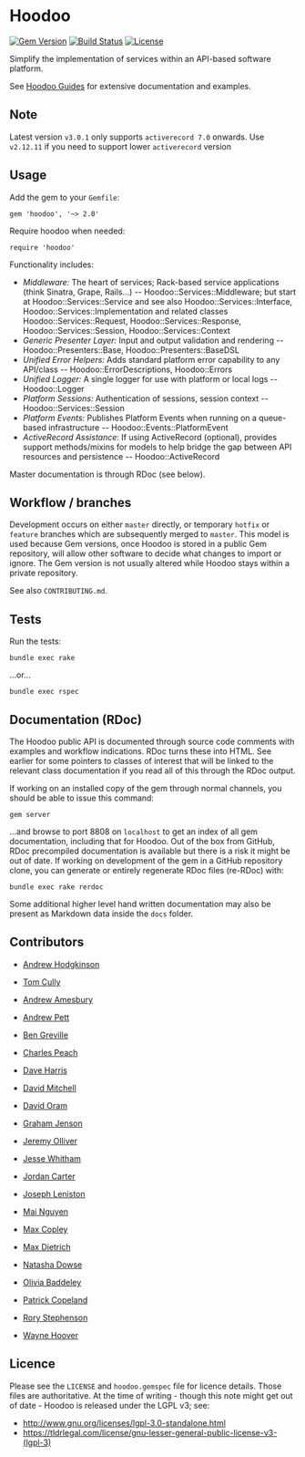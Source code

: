 # Hoodoo

[![Gem Version](https://badge.fury.io/rb/hoodoo.svg)](https://rubygems.org/gems/hoodoo) [![Build Status](https://travis-ci.org/LoyaltyNZ/hoodoo.svg?branch=master)](https://travis-ci.org/LoyaltyNZ/hoodoo) [![License](https://img.shields.io/badge/license-LGPL--3.0-blue.svg)](http://www.gnu.org/licenses/lgpl-3.0.en.html)

Simplify the implementation of services within an API-based software platform.

See [Hoodoo Guides](https://loyaltynz.github.io/hoodoo/) for extensive documentation and examples.

## Note

Latest version `v3.0.1` only supports `activerecord 7.0` onwards. Use `v2.12.11` if you need to support lower `activerecord` version

## Usage

Add the gem to your `Gemfile`:

    gem 'hoodoo', '~> 2.0'

Require hoodoo when needed:

    require 'hoodoo'

Functionality includes:

- _Middleware:_ The heart of services; Rack-based service applications (think Sinatra, Grape, Rails...) -- Hoodoo::Services::Middleware; but start at Hoodoo::Services::Service and see also Hoodoo::Services::Interface, Hoodoo::Services::Implementation and related classes Hoodoo::Services::Request, Hoodoo::Services::Response, Hoodoo::Services::Session, Hoodoo::Services::Context
- _Generic Presenter Layer:_ Input and output validation and rendering -- Hoodoo::Presenters::Base, Hoodoo::Presenters::BaseDSL
- _Unified Error Helpers:_ Adds standard platform error capability to any API/class -- Hoodoo::ErrorDescriptions, Hoodoo::Errors
- _Unified Logger:_ A single logger for use with platform or local logs -- Hoodoo::Logger
- _Platform Sessions:_ Authentication of sessions, session context -- Hoodoo::Services::Session
- _Platform Events:_ Publishes Platform Events when running on a queue-based infrastructure -- Hoodoo::Events::PlatformEvent
- _ActiveRecord Assistance_: If using ActiveRecord (optional), provides support methods/mixins for models to help bridge the gap between API resources and persistence -- Hoodoo::ActiveRecord

Master documentation is through RDoc (see below).

## Workflow / branches

Development occurs on either `master` directly, or temporary `hotfix` or `feature` branches which are subsequently merged to `master`. This model is used because Gem versions, once Hoodoo is stored in a public Gem repository, will allow other software to decide what changes to import or ignore. The Gem version is not usually altered while Hoodoo stays within a private repository.

See also `CONTRIBUTING.md`.

## Tests

Run the tests:

    bundle exec rake

...or...

    bundle exec rspec

## Documentation (RDoc)

The Hoodoo public API is documented through source code comments with examples and workflow indications. RDoc turns these into HTML. See earlier for some pointers to classes of interest that will be linked to the relevant class documentation if you read all of this through the RDoc output.

If working on an installed copy of the gem through normal channels, you should be able to issue this command:

    gem server

...and browse to port 8808 on `localhost` to get an index of all gem documentation, including that for Hoodoo. Out of the box from GitHub, RDoc precompiled documentation is available but there is a risk it might be out of date. If working on development of the gem in a GitHub repository clone, you can generate or entirely regenerate RDoc files (re-RDoc) with:

    bundle exec rake rerdoc

Some additional higher level hand written documentation may also be present as Markdown data inside the `docs` folder.

## Contributors

- [Andrew Hodgkinson](https://github.com/pond)
- [Tom Cully](https://github.com/tomdionysus)

- [Andrew Amesbury](https://github.com/aames)
- [Andrew Pett](https://github.com/aspett)
- [Ben Greville](https://github.com/bengreville)
- [Charles Peach](https://github.com/charlespeach)
- [Dave Harris](https://github.com/daveharris)
- [David Mitchell](https://github.com/davidamitchell)
- [David Oram](https://github.com/davidoram)
- [Graham Jenson](https://github.com/grahamjenson)
- [Jeremy Olliver](https://github.com/jeremyolliver)
- [Jesse Whitham](https://github.com/whithajess)
- [Jordan Carter](https://github.com/jordandcarter)
- [Joseph Leniston](https://github.com/josephleniston)
- [Mai Nguyen](https://github.com/mjnguyenloyalty)
- [Max Copley](https://github.com/copley)
- [Max Dietrich](https://github.com/mbdietrich)
- [Natasha Dowse](https://github.com/natashadowse)
- [Olivia Baddeley](https://github.com/OBaddeley)
- [Patrick Copeland](https://github.com/pjscopeland)
- [Rory Stephenson](https://github.com/thelollies)
- [Wayne Hoover](https://github.com/waynehoover)

## Licence

Please see the `LICENSE` and `hoodoo.gemspec` file for licence details. Those files are authoritative. At the time of writing - though this note might get out of date - Hoodoo is released under the LGPL v3; see:

- http://www.gnu.org/licenses/lgpl-3.0-standalone.html
- https://tldrlegal.com/license/gnu-lesser-general-public-license-v3-(lgpl-3)
